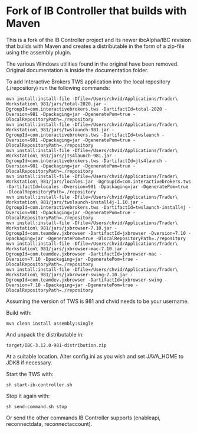 # Fork of IB Controller that builds with Maven

This is a fork of the IB Controller project and its newer ibcAlpha/IBC revision that builds with Maven and creates a distributable in the form of a zip-file using the assembly plugin.

The various Windows utilities found in the original have been removed. Original documentation is inside the documentation folder.

To add Interactive Brokers TWS application into the local repository (./repository) run the following commands:

```
mvn install:install-file -Dfile=/Users/chvid/Applications/Trader\ Workstation\ 981/jars/total-2020.jar -DgroupId=com.interactivebrokers.tws -DartifactId=total-2020 -Dversion=981 -Dpackaging=jar -DgeneratePom=true -DlocalRepositoryPath=./repository
mvn install:install-file -Dfile=/Users/chvid/Applications/Trader\ Workstation\ 981/jars/twslaunch-981.jar -DgroupId=com.interactivebrokers.tws -DartifactId=twslaunch -Dversion=981 -Dpackaging=jar -DgeneratePom=true -DlocalRepositoryPath=./repository
mvn install:install-file -Dfile=/Users/chvid/Applications/Trader\ Workstation\ 981/jars/jts4launch-981.jar -DgroupId=com.interactivebrokers.tws -DartifactId=jts4launch -Dversion=981 -Dpackaging=jar -DgeneratePom=true -DlocalRepositoryPath=./repository
mvn install:install-file -Dfile=/Users/chvid/Applications/Trader\ Workstation\ 981/jars/locales.jar -DgroupId=com.interactivebrokers.tws -DartifactId=locales -Dversion=981 -Dpackaging=jar -DgeneratePom=true -DlocalRepositoryPath=./repository
mvn install:install-file -Dfile=/Users/chvid/Applications/Trader\ Workstation\ 981/jars/twslaunch-install4j-1.10.jar -DgroupId=com.interactivebrokers.tws -DartifactId=twslaunch-install4j -Dversion=981 -Dpackaging=jar -DgeneratePom=true -DlocalRepositoryPath=./repository
mvn install:install-file -Dfile=/Users/chvid/Applications/Trader\ Workstation\ 981/jars/jxbrowser-7.10.jar -DgroupId=com.teamdev.jxbrowser -DartifactId=jxbrowser -Dversion=7.10 -Dpackaging=jar -DgeneratePom=true -DlocalRepositoryPath=./repository
mvn install:install-file -Dfile=/Users/chvid/Applications/Trader\ Workstation\ 981/jars/jxbrowser-mac-7.10.jar -DgroupId=com.teamdev.jxbrowser -DartifactId=jxbrowser-mac -Dversion=7.10 -Dpackaging=jar -DgeneratePom=true -DlocalRepositoryPath=./repository
mvn install:install-file -Dfile=/Users/chvid/Applications/Trader\ Workstation\ 981/jars/jxbrowser-swing-7.10.jar -DgroupId=com.teamdev.jxbrowser -DartifactId=jxbrowser-swing -Dversion=7.10 -Dpackaging=jar -DgeneratePom=true -DlocalRepositoryPath=./repository
```

Assuming the version of TWS is 981 and chvid needs to be your username.

Build with:

```
mvn clean install assembly:single
```

And unpack the distributable in:

```
target/IBC-3.12.0-981-distribution.zip
```

At a suitable location. Alter config.ini as you wish and set JAVA_HOME to JDK8 if necessary.

Start the TWS with:

```
sh start-ib-controller.sh
```

Stop it again with:

```
sh send-command.sh stop
```

Or send the other commands IB Controller supports (enableapi, reconnectdata, reconnectaccount).
